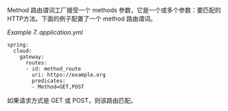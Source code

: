 Method 路由谓词工厂接受一个 methods 参数，它是一个或多个参数：要匹配的HTTP方法。下面的例子配置了一个 method 路由谓词。

_Example 7. application.yml_



```plain
spring:
  cloud:
    gateway:
      routes:
      - id: method_route
        uri: https://example.org
        predicates:
        - Method=GET,POST
```



如果请求方式是 GET 或 POST，则该路由匹配。


